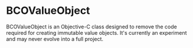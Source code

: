 # BCOValueObject
BCOValueObject is an Objective-C class designed to remove the code required for creating immutable value objects. It's currently an experiment and may never evolve into a full project.
